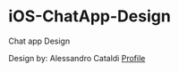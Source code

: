 # iOS-ChatApp-Design

Chat app Design

Design by: Alessandro Cataldi <a href="https://www.behance.net/gallery/83648943/Design-Concept-Chat-app-(Free-Adobe-XD)" target="_blank">Profile</a>
